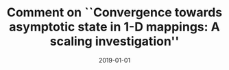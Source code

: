 ---
title: "Comment on ``Convergence towards asymptotic state in 1-D mappings: A scaling investigation&apos;&apos;"
collection: publications
permalink: /publication/2019-01-01-Comment-on-Convergence-towards-asymptotic-state-in-1-D-mappings-A-scaling-investigation
date: 2019-01-01
venue: 'Phys. Lett. A'
paperurl: 'https://dx.doi.org/10.1016/j.physleta.2019.126031'
citation: ' <u>Mauricio Girardi-Schappo</u>,  M. Tragtenberg, &quot;Comment on ``Convergence towards asymptotic state in 1-D mappings: A scaling investigation&amp;apos;&amp;apos;.&quot; Phys. Lett. A, 2019.'
---